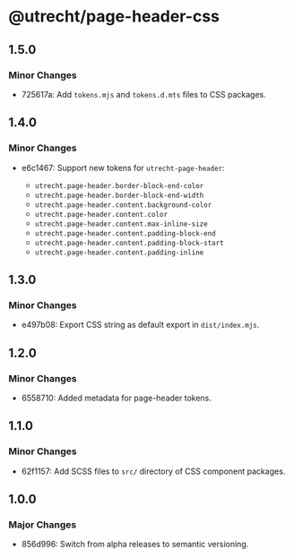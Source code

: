 # @utrecht/page-header-css

## 1.5.0

### Minor Changes

- 725617a: Add `tokens.mjs` and `tokens.d.mts` files to CSS packages.

## 1.4.0

### Minor Changes

- e6c1467: Support new tokens for `utrecht-page-header`:

  - `utrecht.page-header.border-block-end-color`
  - `utrecht.page-header.border-block-end-width`
  - `utrecht.page-header.content.background-color`
  - `utrecht.page-header.content.color`
  - `utrecht.page-header.content.max-inline-size`
  - `utrecht.page-header.content.padding-block-end`
  - `utrecht.page-header.content.padding-block-start`
  - `utrecht.page-header.content.padding-inline`

## 1.3.0

### Minor Changes

- e497b08: Export CSS string as default export in `dist/index.mjs`.

## 1.2.0

### Minor Changes

- 6558710: Added metadata for page-header tokens.

## 1.1.0

### Minor Changes

- 62f1157: Add SCSS files to `src/` directory of CSS component packages.

## 1.0.0

### Major Changes

- 856d996: Switch from alpha releases to semantic versioning.
